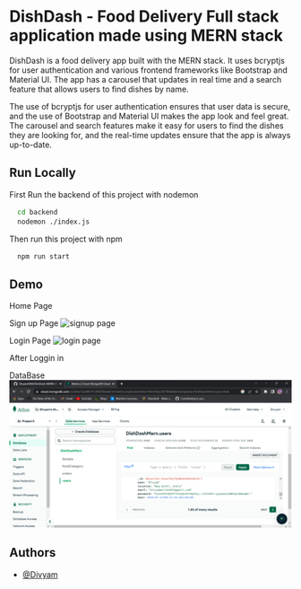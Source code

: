 
# DishDash - Food Delivery Full stack application made using MERN stack

DishDash is a food delivery app built with the MERN stack. It uses bcryptjs for user authentication and various frontend frameworks like Bootstrap and Material UI. The app has a carousel that updates in real time and a search feature that allows users to find dishes by name.

The use of bcryptjs for user authentication ensures that user data is secure, and the use of Bootstrap and Material UI makes the app look and feel great. The carousel and search features make it easy for users to find the dishes they are looking for, and the real-time updates ensure that the app is always up-to-date.




## Run Locally

First Run the backend of this project with nodemon

```bash
  cd backend
  nodemon ./index.js
```

Then run this project with npm

```bash
  npm run start
```



    
## Demo

Home Page

Sign up Page
<img width="960" alt="signup page" src="https://github.com/Divyam6969/DishDash-MERN/assets/86784749/7f222cc6-94ab-4901-a29d-ae3c9333b849">

Login Page
<img width="960" alt="login page" src="https://github.com/Divyam6969/DishDash-MERN/assets/86784749/c0590f63-ab60-4fe9-844d-1f5b696e74f3">

After Loggin in

DataBase 
<img src="https://github.com/Divyam6969/DishDash-MERN/blob/master/Clips/Clips%20for%20readme/signup%20details.png">


## Authors

- [@Divyam](https://www.github.com/divyam6969)

